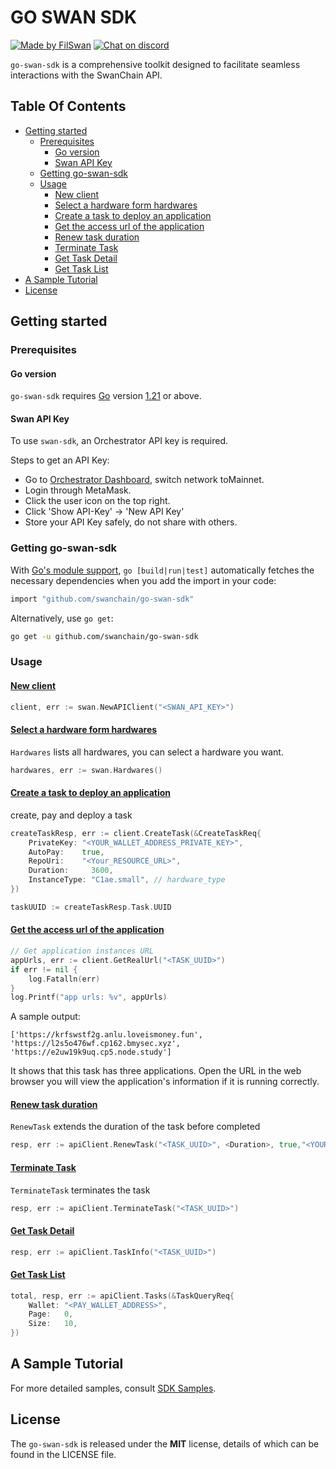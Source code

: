 # GO SWAN SDK <!-- omit in toc -->

[![Made by FilSwan](https://img.shields.io/badge/made%20by-FilSwan-green.svg)](https://www.filswan.com/)
[![Chat on discord](https://img.shields.io/badge/join%20-discord-brightgreen.svg)](https://discord.com/invite/swanchain)

`go-swan-sdk` is a comprehensive toolkit designed to facilitate seamless interactions with the SwanChain API.

## Table Of Contents<!-- omit in toc -->

- [Getting started](#getting-started)
  - [Prerequisites](#prerequisites)
    - [Go version](#go-version)
    - [Swan API Key](#swan-api-key)
  - [Getting go-swan-sdk](#getting-go-swan-sdk)
  - [Usage](#usage)
    - [New client](#new-client)
    - [Select a hardware form hardwares](#select-a-hardware-form-hardwares)
    - [Create a task to deploy an application](#create-a-task-to-deploy-an-application)
    - [Get the access url of the application](#get-the-access-url-of-the-application)
    - [Renew task duration](#renew-task-duration)
    - [Terminate Task](#terminate-task)
    - [Get Task Detail](#get-task-detail)
    - [Get Task List](#get-task-list)
- [A Sample Tutorial](#a-sample-tutorial)
- [License](#license)


## Getting started

### Prerequisites

#### Go version

`go-swan-sdk` requires [Go](https://go.dev/) version [1.21](https://go.dev/doc/devel/release#go1.21.0) or above.


#### Swan API Key

To use `swan-sdk`, an Orchestrator API key is required.

Steps to get an API Key:

- Go to [Orchestrator Dashboard](https://orchestratorswanchain.io/provider-status), switch network toMainnet.
- Login through MetaMask.
- Click the user icon on the top right.
- Click 'Show API-Key' -> 'New API Key'
- Store your API Key safely, do not share with others.

### Getting go-swan-sdk

With [Go's module support](https://go.dev/wiki/Modules#how-to-use-modules), `go [build|run|test]` automatically fetches the necessary dependencies when you add the import in your code:

```sh
import "github.com/swanchain/go-swan-sdk"
```

Alternatively, use `go get`:

```sh
go get -u github.com/swanchain/go-swan-sdk
```

### Usage

#### [New client]()

```go
client, err := swan.NewAPIClient("<SWAN_API_KEY>")
```

#### [Select a hardware form hardwares]()

`Hardwares` lists all hardwares, you can select a  hardware you want.

```go
hardwares, err := swan.Hardwares()
```

#### [Create a task to deploy an application]()

create, pay and deploy a task

```go
createTaskResp, err := client.CreateTask(&CreateTaskReq{
    PrivateKey: "<YOUR_WALLET_ADDRESS_PRIVATE_KEY>",
    AutoPay:    true, 
    RepoUri:    "<Your_RESOURCE_URL>",
    Duration:     3600, 
    InstanceType: "C1ae.small", // hardware_type   
})

taskUUID := createTaskResp.Task.UUID
```

#### [Get the access url of the application]()
```go
// Get application instances URL
appUrls, err := client.GetRealUrl("<TASK_UUID>")
if err != nil {
	log.Fatalln(err)
}
log.Printf("app urls: %v", appUrls)
```
A sample output:

```
['https://krfswstf2g.anlu.loveismoney.fun', 'https://l2s5o476wf.cp162.bmysec.xyz', 'https://e2uw19k9uq.cp5.node.study']
```

It shows that this task has three applications. Open the URL in the web browser you will view the application's information if it is running correctly.


#### [Renew task duration]()

`RenewTask` extends the duration of the task before completed

```go
resp, err := apiClient.RenewTask("<TASK_UUID>", <Duration>, true,"<YOUR_WALLET_ADDRESS_PRIVATE_KEY>", "")
```

#### [Terminate Task]()

`TerminateTask`  terminates the task

```go
resp, err := apiClient.TerminateTask("<TASK_UUID>")
```

#### [Get Task Detail]()
```go
resp, err := apiClient.TaskInfo("<TASK_UUID>")
```

#### [Get Task List]()
```go
total, resp, err := apiClient.Tasks(&TaskQueryReq{
    Wallet: "<PAY_WALLET_ADDRESS>",
    Page:   0,
    Size:   10,
})
```

## A Sample Tutorial

For more detailed samples, consult [SDK Samples](https://github.com/swanchain/go-swan-sdk/blob/main/client_test.go).


## License

The `go-swan-sdk` is released under the **MIT** license, details of which can be found in the LICENSE file.
